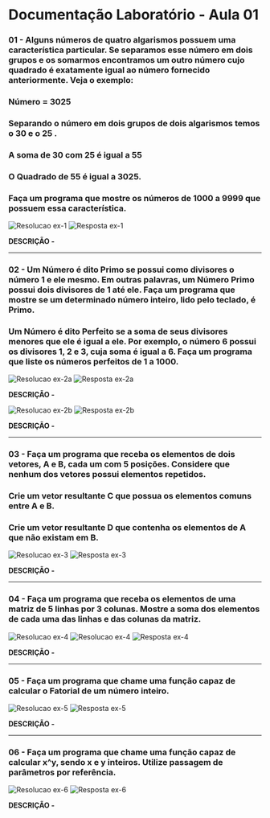 # Documentação Laboratório - Aula 01

### **01** - Alguns números de quatro algarismos possuem uma característica particular. Se separamos esse número em dois grupos e os somarmos encontramos um outro número cujo quadrado é exatamente igual ao número fornecido anteriormente. Veja o exemplo:
### Número = 3025 
### Separando o número em dois grupos de dois algarismos temos o 30 e o 25 . 
### A soma de 30 com 25 é igual a 55
### O Quadrado de 55 é igual a 3025.
### Faça um programa que mostre os números de 1000 a 9999 que possuem essa característica.

![Resolucao ex-1](https://user-images.githubusercontent.com/97108963/186971832-86c83a04-a1c3-4cc7-9bc1-c2fac97fb336.PNG)
![Resposta ex-1](https://user-images.githubusercontent.com/97108963/186971851-e212604e-dd90-4d79-b9a1-a9dc1436c028.PNG)

**DESCRIÇÃO -**

---

### **02** - Um Número é dito Primo se possui como divisores o número 1 e ele mesmo. Em outras palavras, um Número Primo possui dois divisores de 1 até ele. Faça um programa que mostre se um determinado número inteiro, lido pelo teclado, é Primo.
### Um Número é dito Perfeito se a soma de seus divisores menores que ele é igual a ele. Por exemplo, o número 6 possui os  divisores 1, 2 e 3, cuja soma é igual a 6. Faça um programa que liste os números perfeitos de 1 a 1000.

![Resolucao ex-2a](https://user-images.githubusercontent.com/97108963/186971834-397c5d7b-2ed5-448f-b51e-d00569333784.PNG)
![Resposta ex-2a](https://user-images.githubusercontent.com/97108963/186971852-6d2b717e-da30-4c18-91b8-aa2e5f8f7b37.PNG)

**DESCRIÇÃO -**

![Resolucao ex-2b](https://user-images.githubusercontent.com/97108963/186971835-b6faf214-d300-4be8-a176-27c38cd4f447.PNG)
![Resposta ex-2b](https://user-images.githubusercontent.com/97108963/186971853-d4471fbb-0052-4db9-b325-a06829468ffe.PNG)

**DESCRIÇÃO -**

---

### **03** - Faça um programa que receba os elementos de dois vetores, A e B, cada um com 5 posições. Considere que nenhum dos vetores possui elementos repetidos.
### Crie um vetor resultante C que possua os elementos comuns entre A e B.
### Crie um vetor resultante D que contenha os elementos de A que não existam em B.

![Resolucao ex-3](https://user-images.githubusercontent.com/97108963/186971837-13489216-aaae-4d09-8286-87de1a430237.PNG)
![Resposta ex-3](https://user-images.githubusercontent.com/97108963/186971859-ab535553-1d53-48c1-81d1-547fb452ebd4.PNG)

**DESCRIÇÃO -**

---

### **04** - Faça um programa que receba os elementos de uma matriz de 5 linhas por 3 colunas. Mostre a soma dos elementos de cada uma das linhas e das colunas da matriz.

![Resolucao ex-4](https://user-images.githubusercontent.com/97108963/186971840-86e689f1-aa00-4a0f-b576-77914dc03191.PNG)
![Resolucao ex-4](https://user-images.githubusercontent.com/97108963/186971844-9830aa5e-1fdb-4f14-8a52-9e8cc7669d7f.PNG)
![Resposta ex-4](https://user-images.githubusercontent.com/97108963/186971860-2e937dab-ce10-44a6-a5af-a31eb8b8be85.PNG)

**DESCRIÇÃO -**

---

### **05** - Faça um programa que chame uma função capaz de calcular o Fatorial de um número inteiro.

![Resolucao ex-5](https://user-images.githubusercontent.com/97108963/186971849-e4898a6c-5e0c-440a-8917-85609647e67b.PNG)
![Resposta ex-5](https://user-images.githubusercontent.com/97108963/186971861-fa4e5031-3328-4c8e-a8c4-7ac7f4f173d7.PNG)

**DESCRIÇÃO -**

---

### **06** - Faça um programa que chame uma função capaz de calcular x^y, sendo x e y inteiros. Utilize passagem de parâmetros por referência.

![Resolucao ex-6](https://user-images.githubusercontent.com/97108963/186971850-c087a9ef-6a92-4c5e-adb1-51f8d4b41900.PNG)
![Resposta ex-6](https://user-images.githubusercontent.com/97108963/186971829-ddcdb559-b2df-484c-b1d7-f264bd30bf2c.PNG)

**DESCRIÇÃO -**
